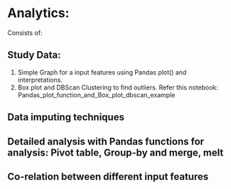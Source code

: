 # Analytics:
Consists of:

## Study Data:
  1. Simple Graph for a input features using Pandas plot() and interpretations.  
  2. Box plot and DBScan Clustering to find outliers.
  Refer this notebook: Pandas_plot_function_and_Box_plot_dbscan_example
## Data imputing techniques 

## Detailed analysis with Pandas functions for analysis: Pivot table,  Group-by and merge, melt 

## Co-relation between different input features

